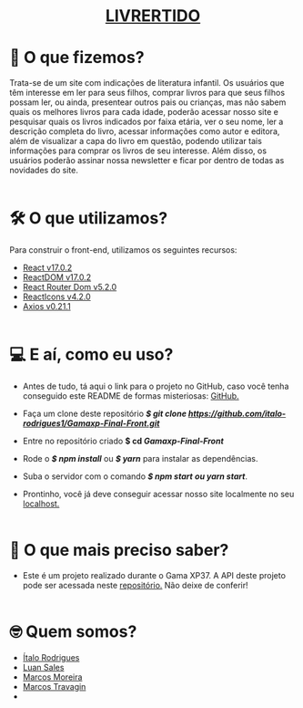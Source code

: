 **<h1 align="center"> <ins>LIVRERTIDO</ins> </h1>**



# :thinking: O que fizemos?
Trata-se de um site com indicações de literatura infantil. Os usuários que têm interesse em ler para seus filhos, comprar livros para que seus filhos possam ler, ou ainda, presentear outros pais ou crianças, mas não sabem quais os melhores livros para cada idade, poderão acessar nosso site e pesquisar quais os livros indicados por faixa etária, ver o seu nome, ler a descrição completa do livro, acessar informações como autor e editora, além de visualizar a capa do livro em questão, podendo utilizar tais informações para comprar os livros de seu interesse. Além disso, os usuários poderão assinar nossa newsletter e ficar por dentro de todas as novidades do site.
<br></br>



# :hammer_and_wrench: O que utilizamos?
Para construir o front-end, utilizamos os seguintes recursos:
* [React v17.0.2](https://pt-br.reactjs.org/ "Dispenso apresentações.")
* [ReactDOM v17.0.2](https://pt-br.reactjs.org/docs/react-dom.html "Sem o React eu nada seria.")
* [React Router Dom v5.2.0](https://reactrouter.com/web/guides/quick-start "Sigam-me os bons!")
* [ReactIcons v4.2.0](https://react-icons.github.io/react-icons/ "Nasci pra deixar tudo mais bonito.")
* [Axios v0.21.1](https://axios-http.com/docs/intro "Eu promovo a união entre os povos")
<br></br>



# :computer: E aí, como eu uso?
* Antes de tudo, tá aqui o link para o projeto no GitHub, caso você tenha conseguido este README de formas misteriosas: [GitHub.](https://github.com/italo-rodrigues1/Gamaxp-Final-Front.git "Você vai precisar me clonar, mas não sou a ovelha Dolly")

* Faça um clone deste repositório **_$ git clone https://github.com/italo-rodrigues1/Gamaxp-Final-Front.git_**
  
* Entre no repositório criado **$ cd _Gamaxp-Final-Front_**

* Rode o  **_$ npm install_** ou **_$ yarn_** para instalar as dependências.
  
* Suba o servidor com o comando **_$ npm start_** **_ou yarn start_**.
  
* Prontinho, você já deve conseguir acessar nosso site localmente no seu [localhost.](http://localhost:3000/ "To na área.")
<br></br>



# :bookmark_tabs: O que mais preciso saber?
* Este é um projeto realizado durante o Gama XP37. A API deste projeto pode ser acessada neste [repositório.](https://github.com/farelanders/gamaxpfinal-api.git "Eu sou a mente por trás de tudo.") Não deixe de conferir!
<br></br>



# :nerd_face: Quem somos?
* <a href="https://github.com/italo-rodrigues1" target="_blank">Ítalo Rodrigues</a>
* <a href="https://github.com" target="_blank">Luan Sales</a>
* <a href="https://github.com/marcoscurymoreira" target="_blank">Marcos Moreira</a>
* <a href="https://github.com/farelanders" target="_blank">Marcos Travagin</a>
* 